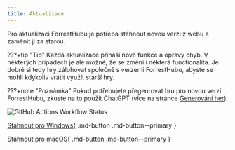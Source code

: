 ```yaml
---
title: Aktualizace
---
```


Pro aktualizaci ForrestHubu je potřeba stáhnout novou verzi z webu a zaměnit ji za starou.

???+tip "Tip"
    Každá aktualizace přináší nové funkce a opravy chyb. 
    V některých případech je ale možné, že se změní i některá functionalita.
    Je dobré si tedy hry zálohovat společně s verzemi ForrestHubu, abyste se mohli kdykoliv vrátit využít starší hry.

???+note "Poznámka"
    Pokud potřebujete přegenrovat hru pro novou verzi ForrestHubu, zkuste na to použít ChatGPT (více na stránce [Generování her](/generate/)).

![GitHub Actions Workflow Status](https://img.shields.io/github/actions/workflow/status/Helceletka/ForrestHub/release.yml?style=flat-square&label=Stav%20posledn%C3%ADho%20sestaven%C3%AD%20aplikace)


[Stáhnout pro Windows](https://github.com/Helceletka/ForrestHub/releases/latest/download/ForrestHub-Windows.exe){ .md-button .md-button--primary }

[Stáhnout pro macOS](https://github.com/Helceletka/ForrestHub/releases/latest/download/ForrestHub-macOS){ .md-button .md-button--primary }